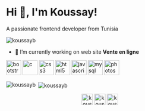 <h1 >Hi 👋, I'm Koussay!</h1>
<p >A passionate frontend developer from Tunisia</p>

<p> <img src="https://komarev.com/ghpvc/?username=koussayb" alt="koussayb" /> </p>

- 🔭 I’m currently working on web site **Vente en ligne**

<p align="left"><img src="https://devicons.github.io/devicon/devicon.git/icons/bootstrap/bootstrap-plain.svg" alt="bootstrap" width="40" height="40"/> <img src="https://devicons.github.io/devicon/devicon.git/icons/c/c-original.svg" alt="c" width="40" height="40"/> <img src="https://devicons.github.io/devicon/devicon.git/icons/css3/css3-original-wordmark.svg" alt="css3" width="40" height="40"/> <img src="https://devicons.github.io/devicon/devicon.git/icons/html5/html5-original-wordmark.svg" alt="html5" width="40" height="40"/> <img src="https://devicons.github.io/devicon/devicon.git/icons/javascript/javascript-original.svg" alt="javascript" width="40" height="40"/> <img src="https://devicons.github.io/devicon/devicon.git/icons/mysql/mysql-original-wordmark.svg" alt="mysql" width="40" height="40"/> <img src="https://devicons.github.io/devicon/devicon.git/icons/photoshop/photoshop-plain.svg" alt="photoshop" width="40" height="40"/></p>
<p><img align="left" src="https://github-readme-stats.vercel.app/api/top-langs/?username=koussayb&layout=compact" alt="koussayb" /></p>

<p>&nbsp;<img align="center" src="https://github-readme-stats.vercel.app/api?username=koussayb&show_icons=true" alt="koussayb" /></p>

<p align="center">
<a href="https://fb.com/koussay.bouchaala.35" target="blank"><img align="center" src="https://cdn.jsdelivr.net/npm/simple-icons@3.0.1/icons/facebook.svg" alt="koussay.bouchaala.35" height="30" width="30" /></a>
<a href="https://instagram.com/koussay.bouchaala" target="blank"><img align="center" src="https://cdn.jsdelivr.net/npm/simple-icons@3.0.1/icons/instagram.svg" alt="koussay.bouchaala" height="30" width="30" /></a>
  <a href="https://www.linkedin.com/in/koussay-bouchaala-138462174/" target="blank"><img align="center" src="https://cdn.jsdelivr.net/npm/simple-icons@3.0.1/icons/linkedin.svg" alt="koussay-bouchaala" height="30" width="30" /></a>
</p>
